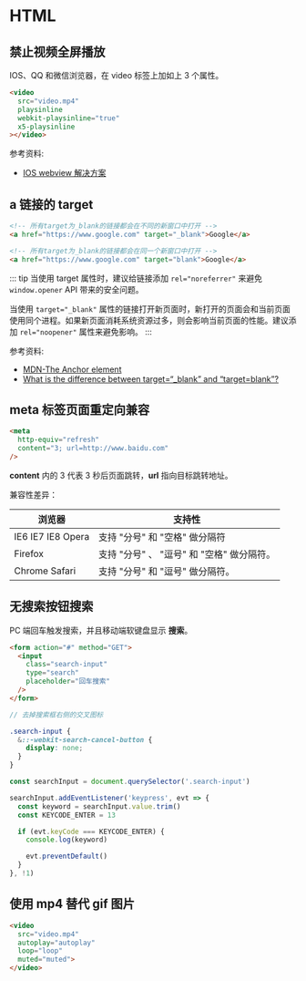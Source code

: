 # HTML

## 禁止视频全屏播放

IOS、QQ 和微信浏览器，在 video 标签上加如上 3 个属性。

```html
<video
  src="video.mp4"
  playsinline
  webkit-playsinline="true"
  x5-playsinline
></video>
```

参考资料: 

- [IOS webview 解决方案](https://www.jianshu.com/p/37404ccfabe8)

## a 链接的 target

```html
<!-- 所有target为_blank的链接都会在不同的新窗口中打开 -->
<a href="https://www.google.com" target="_blank">Google</a>

<!-- 所有target为_blank的链接都会在同一个新窗口中打开 -->
<a href="https://www.google.com" target="blank">Google</a>
```

::: tip 
当使用 target 属性时，建议给链接添加 `rel="noreferrer"` 来避免 `window.opener` API 带来的安全问题。

当使用 `target="_blank"` 属性的链接打开新页面时，新打开的页面会和当前页面使用同个进程。如果新页面消耗系统资源过多，则会影响当前页面的性能。建议添加 `rel="noopener"` 属性来避免影响。
:::

参考资料:

- [MDN-The Anchor element](https://developer.mozilla.org/en-US/docs/Web/HTML/Element/a#Attributes)
- [What is the difference between target=“\_blank” and “target=blank”?](https://stackoverflow.com/questions/35703005/what-is-the-difference-between-target-blank-and-target-blank)

## meta 标签页面重定向兼容

```html
<meta 
  http-equiv="refresh" 
  content="3; url=http://www.baidu.com" 
/>
```

**content** 内的 3 代表 3 秒后页面跳转，**url** 指向目标跳转地址。

兼容性差异：

| 浏览器            | 支持性                                     |
| ----------------- | ------------------------------------------ |
| IE6 IE7 IE8 Opera | 支持 "分号" 和 "空格" 做分隔符             |
| Firefox           | 支持 "分号" 、 "逗号" 和 "空格" 做分隔符。 |
| Chrome Safari     | 支持 "分号" 和 "逗号" 做分隔符。           |

## 无搜索按钮搜索

PC 端回车触发搜索，并且移动端软键盘显示 **搜索**。

```html
<form action="#" method="GET">
  <input 
    class="search-input" 
    type="search" 
    placeholder="回车搜索" 
  />
</form>
```

```scss
// 去掉搜索框右侧的交叉图标

.search-input {
  &::-webkit-search-cancel-button {
    display: none;
  }
}
```

```js
const searchInput = document.querySelector('.search-input')

searchInput.addEventListener('keypress', evt => {
  const keyword = searchInput.value.trim()
  const KEYCODE_ENTER = 13

  if (evt.keyCode === KEYCODE_ENTER) {
    console.log(keyword)

    evt.preventDefault()
  }
}, !1)
```

## 使用 mp4 替代 gif 图片

```html
<video 
  src="video.mp4" 
  autoplay="autoplay" 
  loop="loop" 
  muted="muted">
</video>
```
